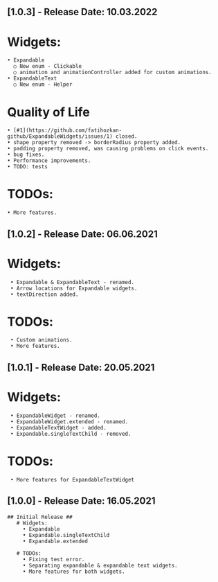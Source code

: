 ## [1.0.3] - Release Date: 10.03.2022

# Widgets:

    • Expandable
      ○ New enum - Clickable
      ○ animation and animationController added for custom animations.
    • ExpandableText
      ○ New enum - Helper

# Quality of Life

    • [#1](https://github.com/fatihozkan-github/ExpandableWidgets/issues/1) closed.
    • shape property removed -> borderRadius property added.
    • padding property removed, was causing problems on click events.
    • bug fixes.
    • Performance improvements.
    • TODO: tests

# TODOs:

    • More features.

## [1.0.2] - Release Date: 06.06.2021

# Widgets:

     • Expandable & ExpandableText - renamed.
     • Arrow locations for Expandable widgets.
     • textDirection added.

# TODOs:

     • Custom animations.
     • More features.

## [1.0.1] - Release Date: 20.05.2021

# Widgets:

     • ExpandableWidget - renamed.
     • ExpandableWidget.extended - renamed.
     • ExpandableTextWidget - added.
     • Expandable.singleTextChild - removed.

# TODOs:

     • More features for ExpandableTextWidget

## [1.0.0] - Release Date: 16.05.2021

    ## Initial Release ##
       # Widgets:
         • Expandable
         • Expandable.singleTextChild
         • Expandable.extended

       # TODOs:
         • Fixing test error.
         • Separating expandable & expandable text widgets.
         • More features for both widgets.
